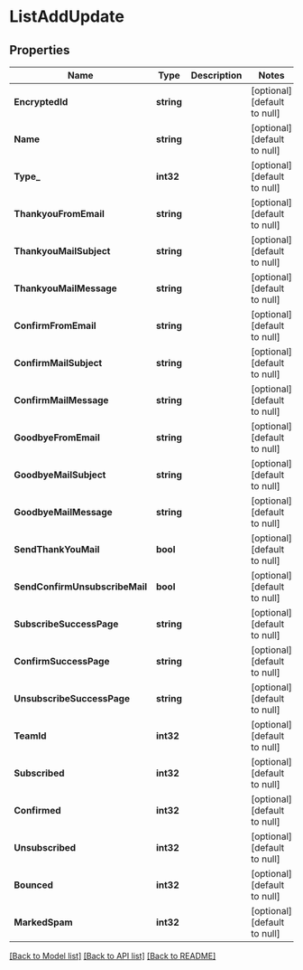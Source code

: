 # ListAddUpdate

## Properties
Name | Type | Description | Notes
------------ | ------------- | ------------- | -------------
**EncryptedId** | **string** |  | [optional] [default to null]
**Name** | **string** |  | [optional] [default to null]
**Type_** | **int32** |  | [optional] [default to null]
**ThankyouFromEmail** | **string** |  | [optional] [default to null]
**ThankyouMailSubject** | **string** |  | [optional] [default to null]
**ThankyouMailMessage** | **string** |  | [optional] [default to null]
**ConfirmFromEmail** | **string** |  | [optional] [default to null]
**ConfirmMailSubject** | **string** |  | [optional] [default to null]
**ConfirmMailMessage** | **string** |  | [optional] [default to null]
**GoodbyeFromEmail** | **string** |  | [optional] [default to null]
**GoodbyeMailSubject** | **string** |  | [optional] [default to null]
**GoodbyeMailMessage** | **string** |  | [optional] [default to null]
**SendThankYouMail** | **bool** |  | [optional] [default to null]
**SendConfirmUnsubscribeMail** | **bool** |  | [optional] [default to null]
**SubscribeSuccessPage** | **string** |  | [optional] [default to null]
**ConfirmSuccessPage** | **string** |  | [optional] [default to null]
**UnsubscribeSuccessPage** | **string** |  | [optional] [default to null]
**TeamId** | **int32** |  | [optional] [default to null]
**Subscribed** | **int32** |  | [optional] [default to null]
**Confirmed** | **int32** |  | [optional] [default to null]
**Unsubscribed** | **int32** |  | [optional] [default to null]
**Bounced** | **int32** |  | [optional] [default to null]
**MarkedSpam** | **int32** |  | [optional] [default to null]

[[Back to Model list]](../README.md#documentation-for-models) [[Back to API list]](../README.md#documentation-for-api-endpoints) [[Back to README]](../README.md)



